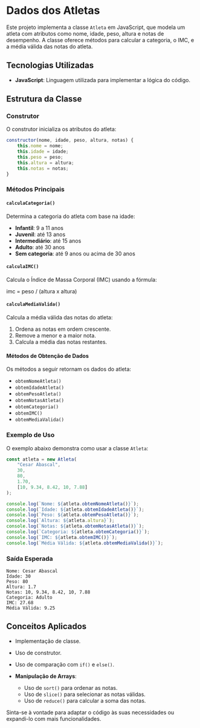 # Dados dos Atletas

Este projeto implementa a classe `Atleta` em JavaScript, que modela um atleta com atributos como nome, idade, peso, altura e notas de desempenho. A classe oferece métodos para calcular a categoria, o IMC, e a média válida das notas do atleta.

## Tecnologias Utilizadas

- **JavaScript**: Linguagem utilizada para implementar a lógica do código.

## Estrutura da Classe

### Construtor
O construtor inicializa os atributos do atleta:

```javascript
constructor(nome, idade, peso, altura, notas) {
    this.nome = nome;
    this.idade = idade;
    this.peso = peso;
    this.altura = altura;
    this.notas = notas;
}
```

### Métodos Principais

#### `calculaCategoria()`
Determina a categoria do atleta com base na idade:
- **Infantil**: 9 a 11 anos
- **Juvenil**: até 13 anos
- **Intermediário**: até 15 anos
- **Adulto**: até 30 anos
- **Sem categoria**: até 9 anos ou acima de 30 anos

#### `calculaIMC()`
Calcula o Índice de Massa Corporal (IMC) usando a fórmula:

imc = peso / (altura x altura)

#### `calculaMediaValida()`
Calcula a média válida das notas do atleta:
1. Ordena as notas em ordem crescente.
2. Remove a menor e a maior nota.
3. Calcula a média das notas restantes.

#### Métodos de Obtenção de Dados
Os métodos a seguir retornam os dados do atleta:
- `obtemNomeAtleta()`
- `obtemIdadeAtleta()`
- `obtemPesoAtleta()`
- `obtemNotasAtleta()`
- `obtemCategoria()`
- `obtemIMC()`
- `obtemMediaValida()`

### Exemplo de Uso

O exemplo abaixo demonstra como usar a classe `Atleta`:

```javascript
const atleta = new Atleta(
    "Cesar Abascal",
    30,
    80,
    1.70,
    [10, 9.34, 8.42, 10, 7.88]
);

console.log(`Nome: ${atleta.obtemNomeAtleta()}`);
console.log(`Idade: ${atleta.obtemIdadeAtleta()}`);
console.log(`Peso: ${atleta.obtemPesoAtleta()}`);
console.log(`Altura: ${atleta.altura}`);
console.log(`Notas: ${atleta.obtemNotasAtleta()}`);
console.log(`Categoria: ${atleta.obtemCategoria()}`);
console.log(`IMC: ${atleta.obtemIMC()}`);
console.log(`Média Válida: ${atleta.obtemMediaValida()}`);
```

### Saída Esperada

```text
Nome: Cesar Abascal
Idade: 30
Peso: 80
Altura: 1.7
Notas: 10, 9.34, 8.42, 10, 7.88
Categoria: Adulto
IMC: 27.68
Média Válida: 9.25
```
## Conceitos Aplicados

  - Implementação de classe.
  - Uso de construtor.
  - Uso de comparação com `if()` e `else()`.

- **Manipulação de Arrays**:
  - Uso de `sort()` para ordenar as notas.
  - Uso de `slice()` para selecionar as notas válidas.
  - Uso de `reduce()` para calcular a soma das notas.

Sinta-se à vontade para adaptar o código às suas necessidades ou expandi-lo com mais funcionalidades.
